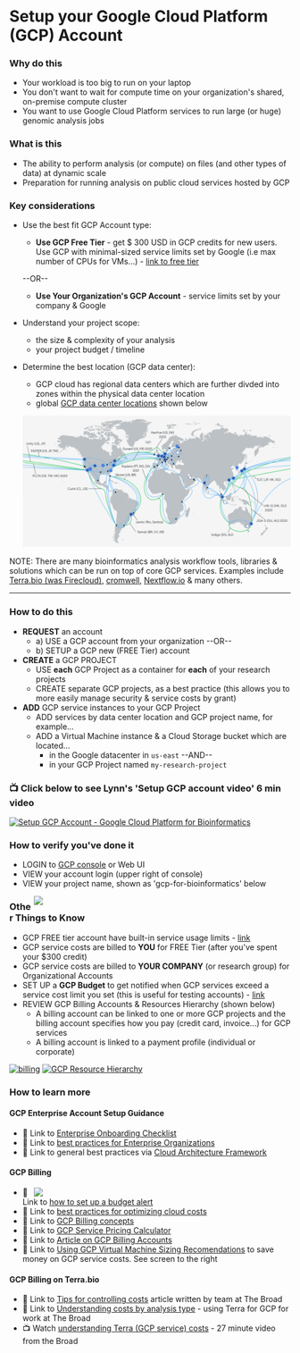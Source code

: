# Setup your Google Cloud Platform (GCP) Account

### Why do this
 - Your workload is too big to run on your laptop
 - You don't want to wait for compute time on your organization's shared, on-premise compute cluster
 - You want to use Google Cloud Platform services to run large (or huge) genomic analysis jobs

### What is this
 - The ability to perform analysis (or compute) on files (and other types of data) at dynamic scale 
 - Preparation for running analysis on public cloud services hosted by GCP

### Key considerations
 - Use the best fit GCP Account type:  
    - **Use GCP Free Tier** - get $ 300 USD in GCP credits for new users. Use GCP with minimal-sized service limits set by Google (i.e max number of CPUs for VMs...) - [link to free tier](https://cloud.google.com/free) 

    --OR--  

    - **Use Your Organization's GCP Account** - service limits set by your company & Google
 - Understand your project scope:
    - the size & complexity of your analysis  
    - your project budget / timeline  
 - Determine the best location (GCP data center):
    - GCP cloud has regional data centers which are further divded into zones within the physical data center location
    - global [GCP data center locations](https://cloud.google.com/about/locations/) shown below

   [![GCP Locations](/images/regions.png)]()

 NOTE: There are many bioinformatics analysis workflow tools, libraries & solutions which can be run on top of core GCP services.  Examples include [Terra.bio (was Firecloud)](https://terra.bio/), [cromwell](https://cromwell.readthedocs.io/en/stable/), [Nextflow.io](https://www.nextflow.io/) & many others. 

---

### How to do this
 - **REQUEST** an account
   - a) USE a GCP account from your organization --OR--
   - b) SETUP a GCP new (FREE Tier) account
 - **CREATE** a GCP PROJECT 
   - USE **each** GCP Project as a container for **each** of your research projects
   - CREATE separate GCP projects, as a best practice (this allows you to more easily manage security & service costs by grant)
 - **ADD** GCP service instances to your GCP Project 
    - ADD services by data center location and GCP project name, for example...
    - ADD a Virtual Machine instance & a Cloud Storage bucket which are located...
      - in the Google datacenter in `us-east` --AND--
      - in your GCP Project named `my-research-project`

### 📺 Click below to see Lynn's 'Setup GCP account video' 6 min video
[![Setup GCP Account - Google Cloud Platform for Bioinformatics](http://img.youtube.com/vi/oD8lD8v-Z14/0.jpg)](http://www.youtube.com/watch?v=oD8lD8v-Z14 "Setup GCP Account - Google Cloud Platform for Bioinformatics")

### How to verify you've done it
 - LOGIN to [GCP console](http://console.cloud.google.com) or Web UI
 - VIEW your account login (upper right of console)
 - VIEW your project name, shown as 'gcp-for-bioinformatics' below

 <img src="https://github.com/lynnlangit/gcp-for-bioinformatics/raw/master/images/gcp-account.png" width="460" align="right">  


### Other Things to Know
  - GCP FREE tier account have built-in service usage limits - [link](https://cloud.google.com/free/docs/gcp-free-tier)
 - GCP service costs are billed to **YOU** for FREE Tier (after you've spent your $300 credit)
 - GCP service costs are billed to **YOUR COMPANY**  (or research group) for Organizational Accounts
 - SET UP a **GCP Budget** to get notified when GCP services exceed a service cost limit you set (this is useful for testing accounts) - [link](https://cloud.google.com/billing/docs/how-to/budgets)
 - REVIEW GCP Billing Accounts & Resources Hierarchy (shown below)
    - A billing account can be linked to one or more GCP projects and the billing account specifies how you pay (credit card, invoice...) for GCP services
   - A billing account is linked to a payment profile (individual or corporate)

 [![billing](/images/billing.png)]()
 [![GCP Resource Hierarchy](/images/resources.png)]()
 

### How to learn more

#### GCP Enterprise Account Setup Guidance
 - 📘 Link to [Enterprise Onboarding Checklist](https://cloud.google.com/docs/enterprise/onboarding-checklist)
 - 📘 Link to [best practices for Enterprise Organizations](https://cloud.google.com/docs/enterprise/best-practices-for-enterprise-organizations)
 - 📘 Link to general best practices via [Cloud Architecture Framework](https://cloud.google.com/architecture/framework)

#### GCP Billing

<img src="https://github.com/lynnlangit/gcp-for-bioinformatics/raw/master/images/recommendations.png" width="460" align="right"> 

- 📘 Link to [how to set up a budget alert](https://cloud.google.com/billing/docs/how-to/budgets)
- 📘 Link to [best practices for optimizing cloud costs](https://cloud.google.com/blog/products/gcp/best-practices-for-optimizing-your-cloud-costs)
- 📘 Link to [GCP Billing concepts](https://cloud.google.com/billing/docs/concepts)
- 📘 Link to [GCP Service Pricing Calculator](https://cloud.google.com/products/calculator/)
- 📘 Link to [Article on GCP Billing Accounts](https://medium.com/google-cloud/managing-billing-permissions-in-google-cloud-31906aa626a0)
- 📘 Link to [Using GCP Virtual Machine Sizing Recomendations](https://cloud.google.com/compute/docs/instances/apply-sizing-recommendations-for-instances) to save money on GCP service costs.  See screen to the right

#### GCP Billing on Terra.bio
 - 📘 Link to [Tips for controlling costs](https://support.terra.bio/hc/en-us/articles/360029748111-Understanding-and-controlling-cloud-costs-) article written by team at The Broad
 - 📘 Link to [Understanding costs by analysis type](https://support.terra.bio/hc/en-us/articles/360029772212) - using Terra for GCP for work at The Broad
 - 📺 Watch [understanding Terra (GCP service) costs](https://www.youtube.com/watch?v=SRVrzXHkZKU) - 27 minute video from the Broad